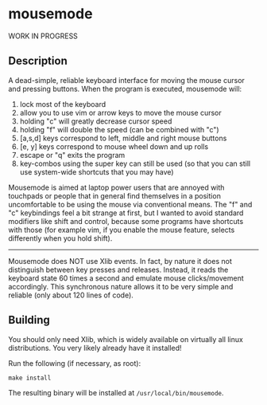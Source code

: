 # mousemode

WORK IN PROGRESS

## Description

A dead-simple, reliable keyboard interface for moving the mouse cursor and pressing buttons. When the program
is executed, mousemode will:

1. lock most of the keyboard
2. allow you to use vim or arrow keys to move the mouse cursor
3. holding "c" will greatly decrease cursor speed
4. holding "f" will double the speed (can be combined with "c")
5. [a,s,d] keys correspond to left, middle and right mouse buttons
6. [e, y] keys correspond to mouse wheel down and up rolls
6. escape or "q" exits the program
7. key-combos using the super key can still be used (so that you can still use system-wide shortcuts that you may have)

Mousemode is aimed at laptop power users that are annoyed with touchpads or people that in general find themselves
in a position uncomfortable to be using the mouse via conventional means. The "f" and "c" keybindings feel a bit
strange at first, but I wanted to avoid standard modifiers like shift and control, because some programs have
shortcuts with those (for example vim, if you enable the mouse feature, selects differently when you hold shift).

---

Mousemode does NOT use Xlib events. In fact, by nature it does not distinguish between key presses and releases.
Instead, it reads the keyboard state 60 times a second and emulate mouse clicks/movement accordingly. This
synchronous nature allows it to be very simple and reliable (only about 120 lines of code).

## Building

You should only need Xlib, which is widely available on virtually all linux distributions. You very likely
already have it installed!

Run the following (if necessary, as root):

    make install

The resulting binary will be installed at `/usr/local/bin/mousemode`.
